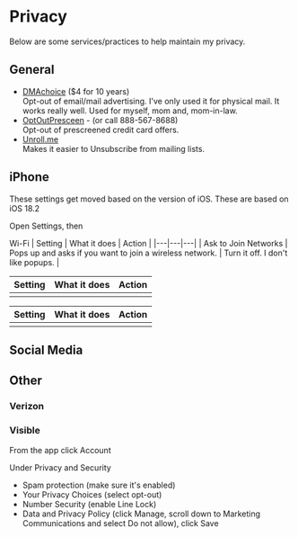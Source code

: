 # Privacy

Below are some services/practices to help maintain my privacy.

## General

- [DMAchoice](https://www.dmachoice.org) ($4 for 10 years)
  <br />Opt-out of email/mail advertising. I've only used it for physical mail. It works really well. Used for myself, mom and, mom-in-law.
- [OptOutPresceen](https://www.optoutprescreen.com) - (or call 888-567-8688)
  <br />Opt-out of prescreened credit card offers.
- [Unroll.me](https://unroll.me/)
  <br />Makes it easier to Unsubscribe from mailing lists.

## iPhone

These settings get moved based on the version of iOS. These are based on iOS 18.2

Open Settings, then

Wi-Fi
| Setting | What it does | Action |
|---|---|---|
| Ask to Join Networks | Pops up and asks if you want to join a wireless network. | Turn it off. I don't like popups. |

| Setting | What it does | Action |
|---|---|---|
|  |  |  |

| Setting | What it does | Action |
|---|---|---|
|  |  |  |

## Social Media

## Other

### Verizon

### Visible

From the app click Account

Under Privacy and Security

- Spam protection (make sure it's enabled)
- Your Privacy Choices (select opt-out)
- Number Security (enable Line Lock)
- Data and Privacy Policy (click Manage, scroll down to Marketing Communications and select Do not allow), click Save
